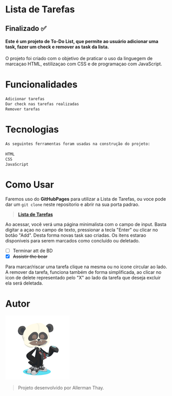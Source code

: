 # Lista de Tarefas 
## Finalizado ✅

#### Este é um projeto de To-Do List, que permite ao usuário adicionar uma task, fazer um check e remover as task da lista. 
O projeto foi criado com o objetivo de praticar o uso da linguegem de marcaçao HTML, estilizaçao com CSS e de programaçao com JavaScript.

# Funcionalidades

    Adicionar tarefas
    Dar check nas tarefas realizadas
    Remover tarefas

# Tecnologias
    As seguintes ferramentas foram usadas na construção do projeto:

    HTML
    CSS
    JavaScript

# Como Usar

Faremos uso do **GitHubPages** para utilizar a Lista de Tarefas, ou voce pode dar um `git clone` neste repositorio e abrir na sua porta padrao. 

> [**Lista de Tarefas**](https://allerman.github.io/ListaDeTarefas/) 
    
Ao acessar, você verá uma página minimalista com o campo de input. 
Basta digitar a açao no campo de texto, pressionar a tecla "Enter" ou clicar no botão "Add". Desta forma novas task sao criadas. 
Os itens estarao disponiveis para serem marcados como concluído ou deletado.

- [ ] Terminar att de BD           
- [x] ~~Assistir the bear~~        

Para marcar/riscar uma tarefa clique na mesma ou no icone circular ao lado.
A remover da tarefa, funciona também de forma simplificada, ao clicar no icon de delete representado pelo "X" ao lado da tarefa que deseja excluir ela será deletada.

# Autor

<img src="/imgs/octocat-1680627320475.png" width="200" height="200"/> 

> Projeto desenvolvido por Allerman Thay.
